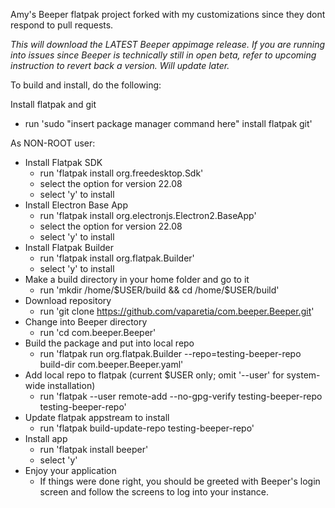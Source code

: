 Amy's Beeper flatpak project forked with my customizations since they dont respond to pull requests.

*This will download the LATEST Beeper appimage release. If you are running into issues since Beeper is technically still in open beta, refer to upcoming instruction to revert back a version. Will update later.*

To build and install, do the following:

Install flatpak and git

  - run 'sudo "insert package manager command here" install flatpak git'

As NON-ROOT user:
  - Install Flatpak SDK
    - run 'flatpak install org.freedesktop.Sdk'
    - select the option for version 22.08
    - select 'y' to install
  - Install Electron Base App
    - run 'flatpak install org.electronjs.Electron2.BaseApp'
    - select the option for version 22.08
    - select 'y' to install
  - Install Flatpak Builder
    - run 'flatpak install org.flatpak.Builder'
    - select 'y' to install
  - Make a build directory in your home folder and go to it
    - run 'mkdir /home/$USER/build && cd /home/$USER/build'
  - Download repository
    - run 'git clone https://github.com/vaparetia/com.beeper.Beeper.git'
  - Change into Beeper directory
    - run 'cd com.beeper.Beeper'
  - Build the package and put into local repo
    - run 'flatpak run org.flatpak.Builder --repo=testing-beeper-repo build-dir com.beeper.Beeper.yaml'
  - Add local repo to flatpak (current $USER only; omit '--user' for system-wide installation)
    - run 'flatpak --user remote-add --no-gpg-verify testing-beeper-repo testing-beeper-repo' 
  - Update flatpak appstream to install
    - run 'flatpak build-update-repo testing-beeper-repo'
  - Install app
    - run 'flatpak install beeper'
    - select 'y'
  - Enjoy your application
    - If things were done right, you should be greeted with Beeper's login screen and follow the screens to log into your instance.
